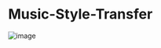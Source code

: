 # Music-Style-Transfer

![image](https://github.com/dvolynov/Music-Style-Transfer/assets/83712099/96d71ec1-fdb4-4c6b-bea1-717eb76d8c1e)
